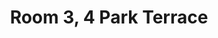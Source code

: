 ---
basin: 'No'
cudn: true
floor: Ground
grade: 5
images: []
living_room: 'No'
location: 4 Park Terrace
name: '3'
network: Wireless Only
title: Room 3, 4 Park Terrace
---